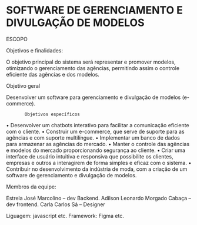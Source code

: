 #  SOFTWARE DE GERENCIAMENTO E DIVULGAÇÃO DE MODELOS

ESCOPO

Objetivos e finalidades: 


O objetivo principal do sistema será representar e promover modelos, otimizando o gerenciamento das agências, permitindo assim o controle eficiente das agências e dos modelos.


Objetivo geral

Desenvolver um software para gerenciamento e divulgação de modelos (e-commerce).

           Objetivos específicos

           
•	Desenvolver um chatbots interativo para facilitar a comunicação eficiente com o cliente.
•	Construir um e-commerce, que serve de suporte para as agências e com suporte multilíngue.
•	Implementar um banco de dados para armazenar as agências do mercado.
•	Manter o controle das agências e modelos do mercado proporcionando segurança ao cliente.
•	Criar uma interface de usuário intuitiva e responsiva que possibilite os clientes, empresas e outros a interagirem de forma simples e eficaz com o sistema.
•	Contribuir no desenvolvimento da indústria de moda, com a criação de um software de gerenciamento e divulgação de modelos.


Membros da equipe:

Estrela José Marcolino – dev Backend.
Adilson Leonardo Morgado Cabaça –  dev frontend.
Carla Carlos Sá – Designer



Liguagem: javascript etc.
Framework: Figma   etc.

